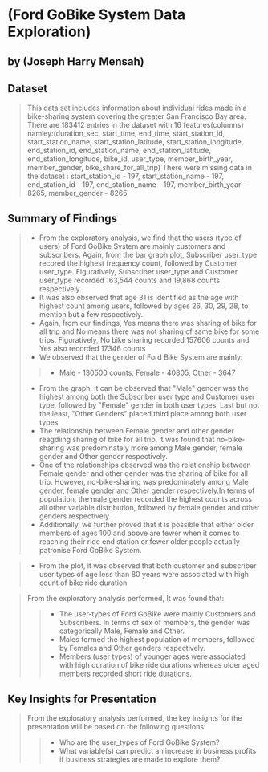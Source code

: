 # (Ford GoBike System Data Exploration)
## by (Joseph Harry Mensah)


## Dataset

> This data set includes information about individual rides made in a bike-sharing system covering the greater San Francisco Bay area. 
> There are 183412 entries in the dataset with 16 features(columns) namley:(duration_sec, start_time, end_time, start_station_id, start_station_name, start_station_latitude, start_station_longitude, end_station_id, end_station_name, end_station_latitude, end_station_longitude, bike_id, user_type, member_birth_year, member_gender, bike_share_for_all_trip)
> There were missing data in the dataset : start_station_id - 197, start_station_name - 197, end_station_id - 197, end_station_name - 197, member_birth_year - 8265, member_gender - 8265



## Summary of Findings

> - From the exploratory analysis, we find that the users (type of users) of Ford GoBike System are mainly customers and subscribers. Again, from the bar graph plot, Subscriber user_type recored the highest frequency count, followed by Customer user_type. Figuratively, Subscriber user_type and Customer user_type recorded 163,544 counts and 19,868 counts respectively.
 > - It was also observed that age 31 is identified as the age with highest count among users, followed by ages 26, 30, 29, 28, to mention but a few respectively.
 > - Again, from our findings, Yes means there was sharing of bike for all trip and No means there was not sharing of same bike for some trips. Figuratively, No bike sharing recorded 157606 counts and Yes also recorded 17346 counts
 > - We observed that the gender of Ford Bike System are mainly:
>> - Male - 130500 counts, Female - 40805, Other - 3647
> - From the graph, it can be observed that "Male" gender was the highest among both the Subscriber user type and Customer user type, followed by "Female" gender in both user types. Last but not the least, "Other Genders" placed third place among both user types
> - The relationship between Female gender and other gender reagdiing sharing of bike for all trip, it was found that no-bike-sharing was predominately more among Male gender, female gender and Other gender respectively.
> - One of the relationships observed was the relationship between Female gender and other gender was the sharing of bike for all trip. However, no-bike-sharing was predominately among Male gender, female gender and Other gender respectively.In terms of population, the male gender recorded the highest counts across all other variable distribution, followed by female gender and other genders respectively.
> - Additionally, we further proved that it is possible that either older members of ages 100 and above are fewer when it comes to reaching their ride end station or fewer older people actually patronise Ford GoBike System. 

> - From the plot, it was observed that both customer and subscriber user types of age less than 80 years were associated with high count of bike ride duration



> From the exploratory analysis performed, It was found that:
>> - The user-types of Ford GoBike were mainly Customers and Subscribers. In terms of sex of members, the gender was categorically Male, Female and Other.
>> - Males formed the highest population of members, followed by Females and Other genders respectively.
>> - Members (user types) of younger ages were associated with high duration of bike ride durations whereas older aged members recorded short ride durations.


## Key Insights for Presentation


> From the exploratory analysis performed, the key insights for the presentation will be based on the following questions:
>> - Who are the user_types of Ford GoBike System?
>> - What variable(s) can predict an increase in business profits if business strategies are made to explore them?.

